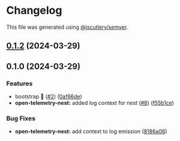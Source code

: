 # Changelog

This file was generated using [@jscutlery/semver](https://github.com/jscutlery/semver).

## [0.1.2](https://github.com/zonneplan/open-telemetry-js/compare/open-telemetry-nest-0.1.1...open-telemetry-nest-0.1.2) (2024-03-29)

## 0.1.0 (2024-03-29)


### Features

* bootstrap 🚀  ([#2](https://github.com/zonneplan/open-telemetry-js/issues/2)) ([0af66de](https://github.com/zonneplan/open-telemetry-js/commit/0af66de841a0ef27dcd6bc6246007fef809f6228))
* **open-telemetry-nest:** added log context for nest ([#8](https://github.com/zonneplan/open-telemetry-js/issues/8)) ([f55b1ce](https://github.com/zonneplan/open-telemetry-js/commit/f55b1ce31f7963682f16014f9ab2f1de32ed1fa9))


### Bug Fixes

* **open-telemetry-nest:** add context to log emission ([8186a06](https://github.com/zonneplan/open-telemetry-js/commit/8186a06329656b332015cf026196e07e02dc4b38))
